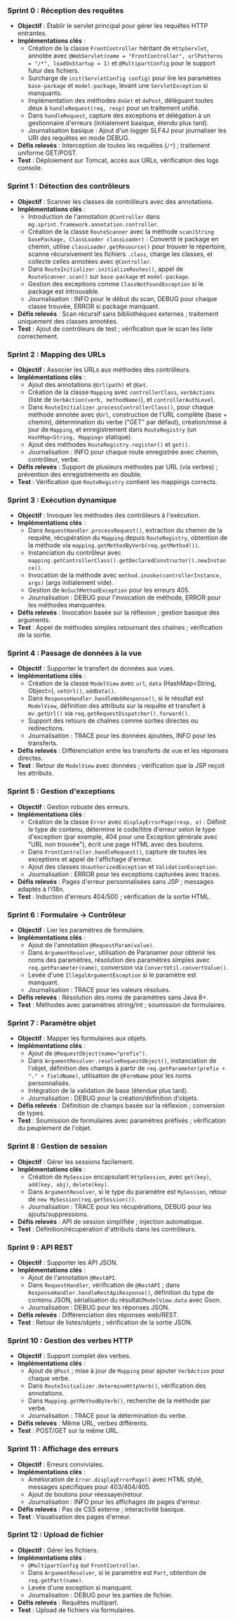 
### Sprint 0 : Réception des requêtes
- **Objectif** : Établir le servlet principal pour gérer les requêtes HTTP entrantes.
- **Implémentations clés** :
  - Création de la classe `FrontController` héritant de `HttpServlet`, annotée avec `@WebServlet(name = "FrontController", urlPatterns = "/*", loadOnStartup = 1)` et `@MultipartConfig` pour le support futur des fichiers.
  - Surcharge de `init(ServletConfig config)` pour lire les paramètres `base-package` et `model-package`, levant une `ServletException` si manquants.
  - Implémentation des méthodes `doGet` et `doPost`, déléguant toutes deux à `handleRequest(req, resp)` pour un traitement unifié.
  - Dans `handleRequest`, capture des exceptions et délégation à un gestionnaire d'erreurs (initialement basique, étendu plus tard).
  - Journalisation basique : Ajout d'un logger SLF4J pour journaliser les URI des requêtes en mode DEBUG.
- **Défis relevés** : Interception de toutes les requêtes (`/*`) ; traitement uniforme GET/POST.
- **Test** : Déploiement sur Tomcat, accès aux URLs, vérification des logs console.

### Sprint 1 : Détection des contrôleurs
- **Objectif** : Scanner les classes de contrôleurs avec des annotations.
- **Implémentations clés** :
  - Introduction de l'annotation `@Controller` dans `mg.sprint.framework.annotation.controller`.
  - Création de la classe `RouteScanner` avec la méthode `scan(String basePackage, ClassLoader classLoader)` : Convertit le package en chemin, utilise `classLoader.getResource()` pour trouver le répertoire, scanne récursivement les fichiers `.class`, charge les classes, et collecte celles annotées avec `@Controller`.
  - Dans `RouteInitializer.initializeRoutes()`, appel de `RouteScanner.scan()` sur `base-package` et `model-package`.
  - Gestion des exceptions comme `ClassNotFoundException` si le package est introuvable.
  - Journalisation : INFO pour le début du scan, DEBUG pour chaque classe trouvée, ERROR si package manquant.
- **Défis relevés** : Scan récursif sans bibliothèques externes ; traitement uniquement des classes annotées.
- **Test** : Ajout de contrôleurs de test ; vérification que le scan les liste correctement.

### Sprint 2 : Mapping des URLs
- **Objectif** : Associer les URLs aux méthodes des contrôleurs.
- **Implémentations clés** :
  - Ajout des annotations `@Url(path)` et `@Get`.
  - Création de la classe `Mapping` avec `controllerClass`, `verbActions` (liste de `VerbAction(verb, methodName)`), et `controllerAuthLevel`.
  - Dans `RouteInitializer.processControllerClass()`, pour chaque méthode annotée avec `@Url`, construction de l'URL complète (base + chemin), détermination du verbe ("GET" par défaut), création/mise à jour de `Mapping`, et enregistrement dans `RouteRegistry` (un `HashMap<String, Mapping>` statique).
  - Ajout des méthodes `RouteRegistry.register()` et `get()`.
  - Journalisation : INFO pour chaque route enregistrée avec chemin, contrôleur, verbe.
- **Défis relevés** : Support de plusieurs méthodes par URL (via verbes) ; prévention des enregistrements en double.
- **Test** : Vérification que `RouteRegistry` contient les mappings corrects.

### Sprint 3 : Exécution dynamique
- **Objectif** : Invoquer les méthodes des contrôleurs à l'exécution.
- **Implémentations clés** :
  - Dans `RequestHandler.processRequest()`, extraction du chemin de la requête, récupération du `Mapping` depuis `RouteRegistry`, obtention de la méthode via `mapping.getMethodByVerb(req.getMethod())`.
  - Instanciation du contrôleur avec `mapping.getControllerClass().getDeclaredConstructor().newInstance()`.
  - Invocation de la méthode avec `method.invoke(controllerInstance, args)` (args initialement vide).
  - Gestion de `NoSuchMethodException` pour les erreurs 405.
  - Journalisation : DEBUG pour l'invocation de méthode, ERROR pour les méthodes manquantes.
- **Défis relevés** : Invocation basée sur la réflexion ; gestion basique des arguments.
- **Test** : Appel de méthodes simples retournant des chaînes ; vérification de la sortie.

### Sprint 4 : Passage de données à la vue
- **Objectif** : Supporter le transfert de données aux vues.
- **Implémentations clés** :
  - Création de la classe `ModelView` avec `url`, `data` (HashMap<String, Object>), `setUrl()`, `addData()`.
  - Dans `ResponseHandler.handleWebResponse()`, si le résultat est `ModelView`, définition des attributs sur la requête et transfert à `mv.getUrl()` via `req.getRequestDispatcher().forward()`.
  - Support des retours de chaînes comme sorties directes ou redirections.
  - Journalisation : TRACE pour les données ajoutées, INFO pour les transferts.
- **Défis relevés** : Différenciation entre les transferts de vue et les réponses directes.
- **Test** : Retour de `ModelView` avec données ; vérification que la JSP reçoit les attributs.

### Sprint 5 : Gestion d'exceptions
- **Objectif** : Gestion robuste des erreurs.
- **Implémentations clés** :
  - Création de la classe `Error` avec `displayErrorPage(resp, e)` : Définit le type de contenu, détermine le code/titre d'erreur selon le type d'exception (par exemple, 404 pour une Exception générale avec "URL non trouvée"), écrit une page HTML avec des boutons.
  - Dans `FrontController.handleRequest()`, capture de toutes les exceptions et appel de l'affichage d'erreur.
  - Ajout des classes `UnauthorizedException` et `ValidationException`.
  - Journalisation : ERROR pour les exceptions capturées avec traces.
- **Défis relevés** : Pages d'erreur personnalisées sans JSP ; messages adaptés à l'i18n.
- **Test** : Induction d'erreurs 404/500 ; vérification de la sortie HTML.

### Sprint 6 : Formulaire → Contrôleur
- **Objectif** : Lier les paramètres de formulaire.
- **Implémentations clés** :
  - Ajout de l'annotation `@RequestParam(value)`.
  - Dans `ArgumentResolver`, utilisation de Paranamer pour obtenir les noms des paramètres, résolution des paramètres simples avec `req.getParameter(name)`, conversion via `ConvertUtil.convertValue()`.
  - Levée d'une `IllegalArgumentException` si le paramètre est manquant.
  - Journalisation : TRACE pour les valeurs résolues.
- **Défis relevés** : Résolution des noms de paramètres sans Java 8+.
- **Test** : Méthodes avec paramètres string/int ; soumission de formulaires.

### Sprint 7 : Paramètre objet
- **Objectif** : Mapper les formulaires aux objets.
- **Implémentations clés** :
  - Ajout de `@RequestObject(name="prefix")`.
  - Dans `ArgumentResolver.resolveRequestObject()`, instanciation de l'objet, définition des champs à partir de `req.getParameter(prefix + "." + fieldName)`, utilisation de `@FormName` pour les noms personnalisés.
  - Intégration de la validation de base (étendue plus tard).
  - Journalisation : DEBUG pour la création/définition d'objets.
- **Défis relevés** : Définition de champs basée sur la réflexion ; conversion de types.
- **Test** : Soumission de formulaires avec paramètres préfixés ; vérification du peuplement de l'objet.

### Sprint 8 : Gestion de session
- **Objectif** : Gérer les sessions facilement.
- **Implémentations clés** :
  - Création de `MySession` encapsulant `HttpSession`, avec `get(key)`, `add(key, obj)`, `delete(key)`.
  - Dans `ArgumentResolver`, si le type du paramètre est `MySession`, retour de `new MySession(req.getSession())`.
  - Journalisation : TRACE pour les récupérations, DEBUG pour les ajouts/suppressions.
- **Défis relevés** : API de session simplifiée ; injection automatique.
- **Test** : Définition/récupération d'attributs dans les contrôleurs.

### Sprint 9 : API REST
- **Objectif** : Supporter les API JSON.
- **Implémentations clés** :
  - Ajout de l'annotation `@RestAPI`.
  - Dans `RequestHandler`, vérification de `@RestAPI` ; dans `ResponseHandler.handleRestApiResponse()`, définition du type de contenu JSON, sérialisation du résultat/`ModelView.data` avec Gson.
  - Journalisation : DEBUG pour les réponses JSON.
- **Défis relevés** : Différenciation des réponses web/REST.
- **Test** : Retour de listes/objets ; vérification de la sortie JSON.

### Sprint 10 : Gestion des verbes HTTP
- **Objectif** : Support complet des verbes.
- **Implémentations clés** :
  - Ajout de `@Post` ; mise à jour de `Mapping` pour ajouter `VerbAction` pour chaque verbe.
  - Dans `RouteInitializer.determineHttpVerb()`, vérification des annotations.
  - Dans `Mapping.getMethodByVerb()`, recherche de la méthode par verbe.
  - Journalisation : TRACE pour la détermination du verbe.
- **Défis relevés** : Même URL, verbes différents.
- **Test** : POST/GET sur la même URL.

### Sprint 11 : Affichage des erreurs
- **Objectif** : Erreurs conviviales.
- **Implémentations clés** :
  - Amélioration de `Error.displayErrorPage()` avec HTML stylé, messages spécifiques pour 403/404/405.
  - Ajout de boutons pour réessayer/retour.
  - Journalisation : INFO pour les affichages de pages d'erreur.
- **Défis relevés** : Pas de CSS externe ; interactivité basique.
- **Test** : Visualisation des pages d'erreur.

### Sprint 12 : Upload de fichier
- **Objectif** : Gérer les fichiers.
- **Implémentations clés** :
  - `@MultipartConfig` sur `FrontController`.
  - Dans `ArgumentResolver`, si le paramètre est `Part`, obtention de `req.getPart(name)`.
  - Levée d'une exception si manquant.
  - Journalisation : DEBUG pour les parties de fichier.
- **Défis relevés** : Requêtes multipart.
- **Test** : Upload de fichiers via formulaires.
